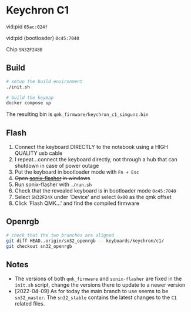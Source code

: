 # Keychron C1

vid:pid `05ac:024f`

vid:pid (bootloader) `0c45:7040`

Chip `SN32F248B`

## Build

```bash
# setup the build environment
./init.sh

# build the keymap
docker compose up
```

The resulting bin is `qmk_firmware/keychron_c1_simgunz.bin`

## Flash

1. Connect the keyboard DIRECTLY to the notebook using a HIGH QUALITY usb cable
1. I repeat...connect the keyboard directly, not through a hub that can shutdown in case of power outage
2. Put the keyboard in bootloader mode with `Fn + Esc`
3. ~~Open [sonix-flasher](https://github.com/SonixQMK/sonix-flasher/tags) in windows~~
4. Run sonix-flasher with `./run.sh`
5. Check that the revealed keyboard is in bootloader mode `0c45:7040`
6. Select `SN32F24X` under 'Device' and select `0x00` as the qmk offset
7. Click 'Flash QMK...' and find the compiled firmware

## Openrgb

```bash
# check that the two branches are aligned
git diff HEAD..origin/sn32_openrgb -- keyboards/keychron/c1/
git checkout sn32_openrgb
```

## Notes

- The versions of both `qmk_firmware` and `sonix-flasher` are fixed in the `init.sh` script, change the versions there to update to a newer version
- [2022-04-09] As for today the main branch to use seems to be `sn32_master`. The `sn32_stable` contains the latest changes to the `C1` related files.
